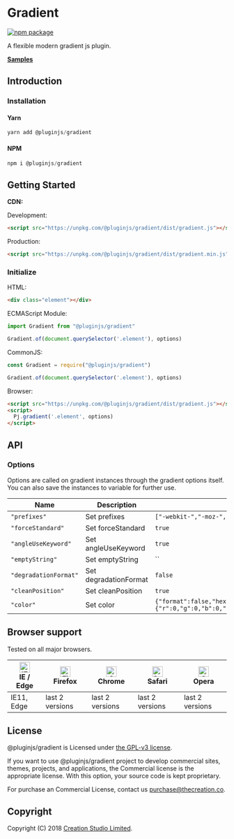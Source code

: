 # Gradient

[![npm package](https://img.shields.io/npm/v/@pluginjs/gradient.svg)](https://www.npmjs.com/package/@pluginjs/gradient)

A flexible modern gradient js plugin.

**[Samples](https://codesandbox.io/s/github/pluginjs/pluginjs/tree/master/modules/gradient/samples)**

## Introduction

### Installation

#### Yarn

```javascript
yarn add @pluginjs/gradient
```

#### NPM

```javascript
npm i @pluginjs/gradient
```

## Getting Started

**CDN:**

Development:

```html
<script src="https://unpkg.com/@pluginjs/gradient/dist/gradient.js"></script>
```

Production:

```html
<script src="https://unpkg.com/@pluginjs/gradient/dist/gradient.min.js"></script>
```

### Initialize

HTML:

```html
<div class="element"></div>
```

ECMAScript Module:

```javascript
import Gradient from "@pluginjs/gradient"

Gradient.of(document.querySelector('.element'), options)
```

CommonJS:

```javascript
const Gradient = require("@pluginjs/gradient")

Gradient.of(document.querySelector('.element'), options)
```

Browser:

```html
<script src="https://unpkg.com/@pluginjs/gradient/dist/gradient.js"></script>
<script>
  Pj.gradient('.element', options)
</script>
```

## API

### Options

Options are called on gradient instances through the gradient options itself.
You can also save the instances to variable for further use.

Name | Description | Default
--|--|--
`"prefixes"` | Set prefixes | `["-webkit-","-moz-","-ms-","-o-"]`
`"forceStandard"` | Set forceStandard | `true`
`"angleUseKeyword"` | Set angleUseKeyword | `true`
`"emptyString"` | Set emptyString | ``
`"degradationFormat"` | Set degradationFormat | `false`
`"cleanPosition"` | Set cleanPosition | `true`
`"color"` | Set color | `{"format":false,"hexUseName":false,"reduceAlpha":true,"shortenHex":true,"zeroAlphaAsTransparent":false,"invalidValue":{"r":0,"g":0,"b":0,"a":1}}`

## Browser support

Tested on all major browsers.

| [<img src="https://raw.githubusercontent.com/alrra/browser-logos/master/src/edge/edge_48x48.png" alt="IE / Edge" width="24px" height="24px" />](http://godban.github.io/browsers-support-badges/)</br>IE / Edge | [<img src="https://raw.githubusercontent.com/alrra/browser-logos/master/src/firefox/firefox_48x48.png" alt="Firefox" width="24px" height="24px" />](http://godban.github.io/browsers-support-badges/)</br>Firefox | [<img src="https://raw.githubusercontent.com/alrra/browser-logos/master/src/chrome/chrome_48x48.png" alt="Chrome" width="24px" height="24px" />](http://godban.github.io/browsers-support-badges/)</br>Chrome | [<img src="https://raw.githubusercontent.com/alrra/browser-logos/master/src/safari/safari_48x48.png" alt="Safari" width="24px" height="24px" />](http://godban.github.io/browsers-support-badges/)</br>Safari | [<img src="https://raw.githubusercontent.com/alrra/browser-logos/master/src/opera/opera_48x48.png" alt="Opera" width="24px" height="24px" />](http://godban.github.io/browsers-support-badges/)</br>Opera |
| --------- | --------- | --------- | --------- | --------- |
| IE11, Edge| last 2 versions| last 2 versions| last 2 versions| last 2 versions|

## License

@pluginjs/gradient is Licensed under [the GPL-v3 license](LICENSE).

If you want to use @pluginjs/gradient project to develop commercial sites, themes, projects, and applications, the Commercial license is the appropriate license. With this option, your source code is kept proprietary.

For purchase an Commercial License, contact us purchase@thecreation.co.

## Copyright

Copyright (C) 2018 [Creation Studio Limited](creationstudio.com).